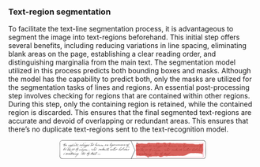 ### Text-region segmentation

To facilitate the text-line segmentation process, it is advantageous to segment the image into text-regions beforehand. This initial step offers several benefits, including reducing variations in line spacing, eliminating blank areas on the page, establishing a clear reading order, and distinguishing marginalia from the main text. The segmentation model utilized in this process predicts both bounding boxes and masks. Although the model has the capability to predict both, only the masks are utilized for the segmentation tasks of lines and regions. An essential post-processing step involves checking for regions that are contained within other regions. During this step, only the containing region is retained, while the contained region is discarded. This ensures that the final segmented text-regions are accurate and devoid of overlapping or redundant areas. This ensures that there’s no duplicate text-regions sent to the text-recognition model.

<figure>
<img src="https://github.com/Borg93/htr_gradio_file_placeholder/blob/main/app_project_region.png?raw=true" alt="HTR_tool" style="width:70%; display: block; margin-left: auto; margin-right:auto;" >
</figure>
